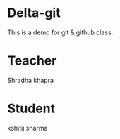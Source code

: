 # Delta-git
This is a demo for git &amp; github class.

# Teacher
Shradha khapra

# Student
kshitij sharma

